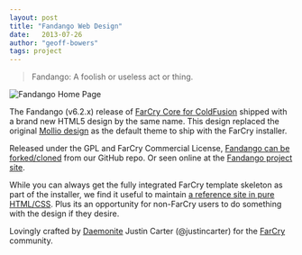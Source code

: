 ```yaml
---
layout: post
title: "Fandango Web Design"
date:   2013-07-26
author: "geoff-bowers"
tags: project
---
```


> Fandango: A foolish or useless act or thing.

![Fandango Home Page](http://daemonite.github.io/fandango/project-asset/img/home.png)

The Fandango (v6.2.x) release of [FarCry Core for ColdFusion][2] shipped with a brand new HTML5 design by the same name. This design replaced the original [Mollio design][3] as the default theme to ship with the FarCry installer.  

<!--more-->

Released under the GPL and FarCry Commercial License, [Fandango can be forked/cloned][5] from our GitHub repo.  Or seen online at the [Fandango project site][4].

While you can always get the fully integrated FarCry template skeleton as part of the installer, we find it useful to maintain [a reference site in pure HTML/CSS][4].  Plus its an opportunity for non-FarCry users to do something with the design if they desire.

Lovingly crafted by [Daemonite][1] Justin Carter (@justincarter) for the [FarCry][2] community.

[1]: http://www.daemon.com.au/        "Daemon Internet Consultants"
[2]: http://www.farcrycore.org/       "FarCry Publishing Platform"
[3]: http://www.mollio.org/           "Mollio Design"
[4]: http://daemonite.github.io/fandango "Fandango Project Site"
[5]: http://github.com/daemonite/fandango "Fandango Code Base"